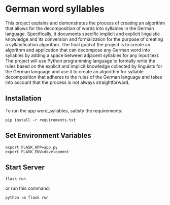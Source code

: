# German word syllables

This project explains and demonstrates the process of creating an algorithm that allows for the decomposition of words into syllables in the German language. Specifically, it documents specific implicit and explicit linguistic knowledge and its conversion and formalization for the purpose of creating a syllabification algorithm. The final goal of the project is to create an algorithm and application that can decompose any German word into syllables by adding a space between adjacent syllables for any input text. The project will use Python programming language to formally write the rules based on the explicit and implicit knowledge collected by linguists for the German language and use it to create an algorithm for syllable decomposition that adheres to the rules of the German language and takes into account that the process is not always straightforward.

## Installation
To run the app word_syllables, satisfy the requirements:
```shell
pip install -r requirements.txt
```

## Set Environment Variables
```shell
export FLASK_APP=app.py
export FLASK_ENV=development
```

## Start Server
```shell
flask run
```
or run this command:
```shell
python -m flask run
```
